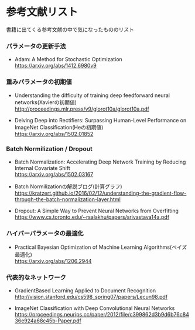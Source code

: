 # 参考文献リスト

書籍に出てくる参考文献の中で気になったもののリスト

### パラメータの更新手法
- Adam: A Method for Stochastic Optimization  
  https://arxiv.org/abs/1412.6980v9

### 重みパラメータの初期値
- Understanding the difficulty of training deep feedforward neural networks(Xavierの初期値)  
  http://proceedings.mlr.press/v9/glorot10a/glorot10a.pdf

- Delving Deep into Rectifiers: Surpassing Human-Level Performance on ImageNet Classification(Heの初期値)  
  https://arxiv.org/abs/1502.01852

### Batch Normilization / Dropout
- Batch Normalization: Accelerating Deep Network Training by Reducing Internal Covariate Shift  
  https://arxiv.org/abs/1502.03167

- Batch Normilizationの解説ブログ(計算グラフ)  
  https://kratzert.github.io/2016/02/12/understanding-the-gradient-flow-through-the-batch-normalization-layer.html

- Dropout: A Simple Way to Prevent Neural Networks from Overfitting  
  https://www.cs.toronto.edu/~rsalakhu/papers/srivastava14a.pdf  

### ハイパーパラメータの最適化
- Practical Bayesian Optimization of Machine Learning Algorithms(ベイズ最適化)  
  https://arxiv.org/abs/1206.2944  

### 代表的なネットワーク
- GradientBased Learning Applied to Document Recognition  
  http://vision.stanford.edu/cs598_spring07/papers/Lecun98.pdf

- ImageNet Classification with Deep Convolutional Neural Networks  
  https://proceedings.neurips.cc/paper/2012/file/c399862d3b9d6b76c8436e924a68c45b-Paper.pdf

